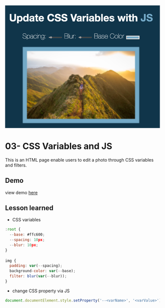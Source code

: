 ![App Screenshot](https://github.com/Huiclaire/JavaScript30/blob/master/03-CSS_Variables/image/js30-day3.png)


# 03- CSS Variables and JS

This is an HTML page enable users to edit a photo through CSS variables and filters.

## Demo
view demo [here](https://huiclaire.github.io/JavaScript30/02-JS_and_CSS_Clock/index-Claire.html)

## Lesson learned

- CSS variables
```javascript
:root {
  --base: #ffc600;
  --spacing: 10px;
  --blur: 10px;
}

img {
  padding: var(--spacing);
  background-color: var(--base);
  filter: blur(var(--blur));
}
```

- change CSS property via JS
```javascript
document.documentElement.style.setProperty('--<varName>', '<varValue>')

```
